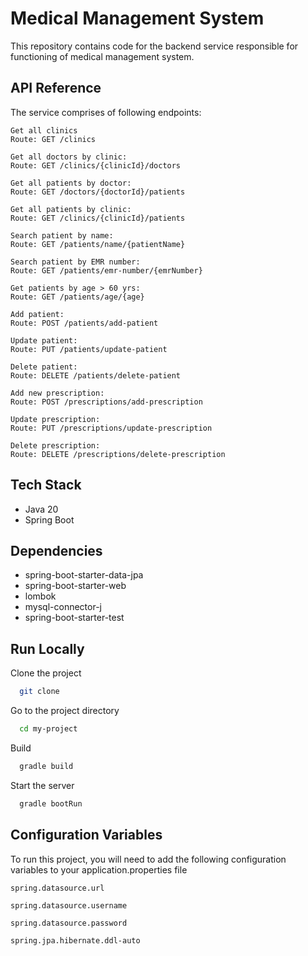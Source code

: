 
# Medical Management System

This repository contains code for the backend service responsible for functioning of medical management system.


## API Reference
The service comprises of following endpoints:
```
Get all clinics
Route: GET /clinics

Get all doctors by clinic:
Route: GET /clinics/{clinicId}/doctors

Get all patients by doctor:
Route: GET /doctors/{doctorId}/patients

Get all patients by clinic:
Route: GET /clinics/{clinicId}/patients

Search patient by name:
Route: GET /patients/name/{patientName}

Search patient by EMR number:
Route: GET /patients/emr-number/{emrNumber}

Get patients by age > 60 yrs:
Route: GET /patients/age/{age}

Add patient:
Route: POST /patients/add-patient

Update patient:
Route: PUT /patients/update-patient

Delete patient:
Route: DELETE /patients/delete-patient

Add new prescription:
Route: POST /prescriptions/add-prescription

Update prescription:
Route: PUT /prescriptions/update-prescription

Delete prescription:
Route: DELETE /prescriptions/delete-prescription
```


## Tech Stack
- Java 20
- Spring Boot

## Dependencies
- spring-boot-starter-data-jpa
- spring-boot-starter-web
- lombok
- mysql-connector-j
- spring-boot-starter-test


## Run Locally

Clone the project

```bash
  git clone 
```

Go to the project directory

```bash
  cd my-project
```

Build 

```bash
  gradle build
```

Start the server

```bash
  gradle bootRun
```


## Configuration Variables

To run this project, you will need to add the following configuration variables to your application.properties file

`spring.datasource.url`

`spring.datasource.username`

`spring.datasource.password`

`spring.jpa.hibernate.ddl-auto`
